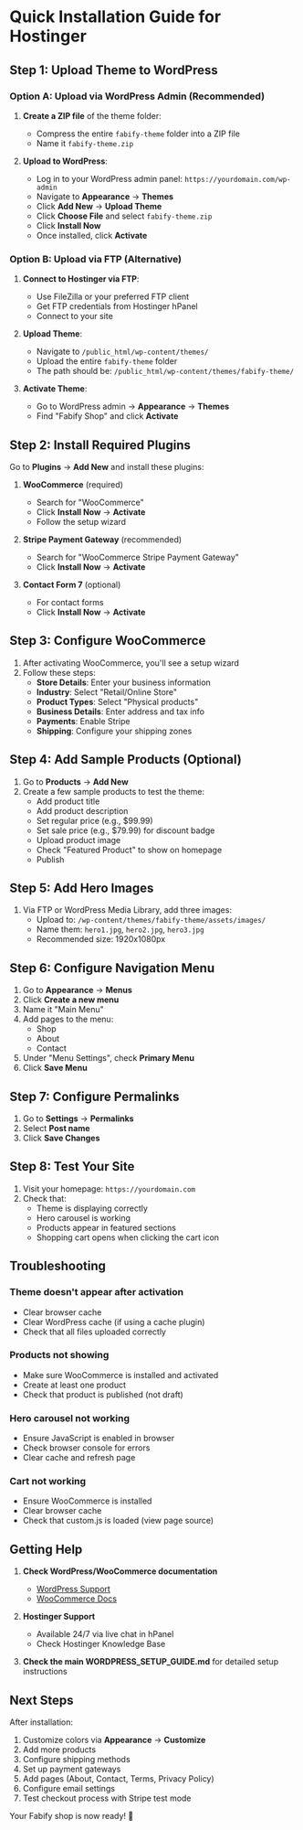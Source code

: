 # Quick Installation Guide for Hostinger

## Step 1: Upload Theme to WordPress

### Option A: Upload via WordPress Admin (Recommended)

1. **Create a ZIP file** of the theme folder:
   - Compress the entire `fabify-theme` folder into a ZIP file
   - Name it `fabify-theme.zip`

2. **Upload to WordPress**:
   - Log in to your WordPress admin panel: `https://yourdomain.com/wp-admin`
   - Navigate to **Appearance** → **Themes**
   - Click **Add New** → **Upload Theme**
   - Click **Choose File** and select `fabify-theme.zip`
   - Click **Install Now**
   - Once installed, click **Activate**

### Option B: Upload via FTP (Alternative)

1. **Connect to Hostinger via FTP**:
   - Use FileZilla or your preferred FTP client
   - Get FTP credentials from Hostinger hPanel
   - Connect to your site

2. **Upload Theme**:
   - Navigate to `/public_html/wp-content/themes/`
   - Upload the entire `fabify-theme` folder
   - The path should be: `/public_html/wp-content/themes/fabify-theme/`

3. **Activate Theme**:
   - Go to WordPress admin → **Appearance** → **Themes**
   - Find "Fabify Shop" and click **Activate**

## Step 2: Install Required Plugins

Go to **Plugins** → **Add New** and install these plugins:

1. **WooCommerce** (required)
   - Search for "WooCommerce"
   - Click **Install Now** → **Activate**
   - Follow the setup wizard

2. **Stripe Payment Gateway** (recommended)
   - Search for "WooCommerce Stripe Payment Gateway"
   - Click **Install Now** → **Activate**

3. **Contact Form 7** (optional)
   - For contact forms
   - Click **Install Now** → **Activate**

## Step 3: Configure WooCommerce

1. After activating WooCommerce, you'll see a setup wizard
2. Follow these steps:
   - **Store Details**: Enter your business information
   - **Industry**: Select "Retail/Online Store"
   - **Product Types**: Select "Physical products"
   - **Business Details**: Enter address and tax info
   - **Payments**: Enable Stripe
   - **Shipping**: Configure your shipping zones

## Step 4: Add Sample Products (Optional)

1. Go to **Products** → **Add New**
2. Create a few sample products to test the theme:
   - Add product title
   - Add product description
   - Set regular price (e.g., $99.99)
   - Set sale price (e.g., $79.99) for discount badge
   - Upload product image
   - Check "Featured Product" to show on homepage
   - Publish

## Step 5: Add Hero Images

1. Via FTP or WordPress Media Library, add three images:
   - Upload to: `/wp-content/themes/fabify-theme/assets/images/`
   - Name them: `hero1.jpg`, `hero2.jpg`, `hero3.jpg`
   - Recommended size: 1920x1080px

## Step 6: Configure Navigation Menu

1. Go to **Appearance** → **Menus**
2. Click **Create a new menu**
3. Name it "Main Menu"
4. Add pages to the menu:
   - Shop
   - About
   - Contact
5. Under "Menu Settings", check **Primary Menu**
6. Click **Save Menu**

## Step 7: Configure Permalinks

1. Go to **Settings** → **Permalinks**
2. Select **Post name**
3. Click **Save Changes**

## Step 8: Test Your Site

1. Visit your homepage: `https://yourdomain.com`
2. Check that:
   - Theme is displaying correctly
   - Hero carousel is working
   - Products appear in featured sections
   - Shopping cart opens when clicking the cart icon

## Troubleshooting

### Theme doesn't appear after activation
- Clear browser cache
- Clear WordPress cache (if using a cache plugin)
- Check that all files uploaded correctly

### Products not showing
- Make sure WooCommerce is installed and activated
- Create at least one product
- Check that product is published (not draft)

### Hero carousel not working
- Ensure JavaScript is enabled in browser
- Check browser console for errors
- Clear cache and refresh page

### Cart not working
- Ensure WooCommerce is installed
- Clear browser cache
- Check that custom.js is loaded (view page source)

## Getting Help

1. **Check WordPress/WooCommerce documentation**
   - [WordPress Support](https://wordpress.org/support)
   - [WooCommerce Docs](https://woocommerce.com/documentation)

2. **Hostinger Support**
   - Available 24/7 via live chat in hPanel
   - Check Hostinger Knowledge Base

3. **Check the main WORDPRESS_SETUP_GUIDE.md** for detailed setup instructions

## Next Steps

After installation:
1. Customize colors via **Appearance** → **Customize**
2. Add more products
3. Configure shipping methods
4. Set up payment gateways
5. Add pages (About, Contact, Terms, Privacy Policy)
6. Configure email settings
7. Test checkout process with Stripe test mode

Your Fabify shop is now ready! 🎉
